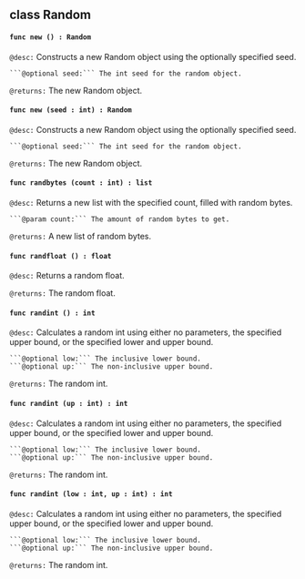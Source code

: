 ## class Random

#### ```func new () : Random```


```@desc:``` Constructs a new Random object using the optionally specified seed.

    ```@optional seed:``` The int seed for the random object.
```@returns:``` The new Random object.

#### ```func new (seed : int) : Random```


```@desc:``` Constructs a new Random object using the optionally specified seed.

    ```@optional seed:``` The int seed for the random object.
```@returns:``` The new Random object.

#### ```func randbytes (count : int) : list```


```@desc:``` Returns a new list with the specified count, filled with random bytes.

    ```@param count:``` The amount of random bytes to get.
```@returns:``` A new list of random bytes.

#### ```func randfloat () : float```


```@desc:``` Returns a random float.

```@returns:``` The random float.

#### ```func randint () : int```


```@desc:``` Calculates a random int using either no parameters, the specified upper bound, or the specified lower and upper bound.

    ```@optional low:``` The inclusive lower bound.
    ```@optional up:``` The non-inclusive upper bound.
```@returns:``` The random int.

#### ```func randint (up : int) : int```


```@desc:``` Calculates a random int using either no parameters, the specified upper bound, or the specified lower and upper bound.

    ```@optional low:``` The inclusive lower bound.
    ```@optional up:``` The non-inclusive upper bound.
```@returns:``` The random int.

#### ```func randint (low : int, up : int) : int```


```@desc:``` Calculates a random int using either no parameters, the specified upper bound, or the specified lower and upper bound.

    ```@optional low:``` The inclusive lower bound.
    ```@optional up:``` The non-inclusive upper bound.
```@returns:``` The random int.

